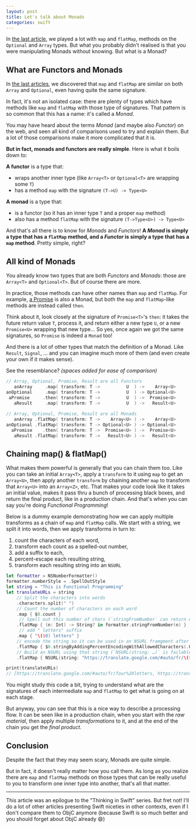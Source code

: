 ```yaml
---
layout: post
title: Let's talk about Monads
categories: swift
---
```


In [the last article](/swift/2015/10/11/thinking-in-swift-4/), we played a lot with `map` and `flatMap`, methods on the `Optional` and `Array` types. But what you probably didn't realised is that you were manipulating Monads without knowing. But what is a Monad?

## What are Functors and Monads

In [the last articles](/swift/2015/10/11/thinking-in-swift-4/), we discovered that `map` and `flatMap` are similar on both `Array` and `Optional`, even having quite the same signature.

In fact, it's not an isolated case: there are plenty of types which have methods like `map` and `flatMap` with those type of signatures. That pattern is so common that this has a name: it's called a _Monad_.

You may have heard about the terms _Monad_ (and maybe also _Functor_) on the web, and seen all kind of comparisons used to try and explain them. But a lot of those comparisons make it more complicated that it is.

**But in fact, monads and functors are really simple**. Here is what it boils down to:

**A functor** is a type that:

* wraps another inner type (like `Array<T>` or `Optional<T>` are wrapping some `T`)
* has a method `map` with the signature `(T->U) -> Type<U>`

**A monad** is a type that:

* is a functor (so it has an inner type `T` and a proper `map` method)
* also has a method `flatMap` with the signature `(T->Type<U>) -> Type<U>`

And that's all there is to know for _Monads_ and _Functors_!
**A _Monad_ is simply a type that has a `flatMap` method, and a _Functor_ is simply a type that has a `map` method**. Pretty simple, right?

## All kind of Monads

You already know two types that are both _Functors_ and _Monads_: those are `Array<T>` and `Optional<T>`. But of course there are more.

In practice, those methods can have other names than `map` and `flatMap`. For example, [a Promise](http://promisekit.org) is also a Monad, but both the `map` and `flatMap`-like methods are instead called `then`.

Think about it, look closely at the signature of `Promise<T>`'s `then`: it takes the future return value `T`, process it, and return either a new type `U`, or a new `Promise<U>` wrapping that new type… So yes, once again we got the same signatures, so `Promise` is indeed a `Monad` too!

And there is a lot of other types that match the definition of a Monad. Like `Result`, `Signal`, … and you can imagine much more of them (and even create your own if it makes sense).

See the resemblance? _(spaces added for ease of comparison)_

```swift
// Array, Optional, Promise, Result are all Functors
   anArray     .map( transform: T ->          U  ) ->    Array<U>
anOptional     .map( transform: T ->          U  ) -> Optional<U>
 aPromise     .then( transform: T ->          U  ) ->  Promise<U>
   aResult     .map( transform: T ->          U  ) ->   Result<U>
    
// Array, Optional, Promise, Result are all Monads
   anArray .flatMap( transform: T ->    Array<U> ) ->    Array<U>
anOptional .flatMap( transform: T -> Optional<U> ) -> Optional<U>
  aPromise    .then( transform: T ->  Promise<U> ) ->  Promise<U>
   aResult .flatMap( transform: T ->   Result<U> ) ->   Result<U>
```

## Chaining map() & flatMap()

What makes them powerful is generally that you can chain them too. Like you can take an initial `Array<T>`, apply a `transform` to it using `map` to get an `Array<U>`, then apply another `transform` by chaining another `map` to transform that `Array<U>` into an `Array<Z>`, etc. That makes your code look like it takes an initial value, makes it pass thru a bunch of processing black boxes, and return the final product, like in a production chain. And that's when you can say you're doing _Functional Programming_!

Below is a dummy example demonstrating how we can apply multiple transforms as a chain of `map` and `flatMap` calls. We start with a string, we split it into words, then we apply transforms in turn to:

1. count the characters of each word,
2. transform each count as a spelled-out number,
3. add a suffix to each,
4. percent-escape each resulting string,
5. transform each resulting string into an `NSURL`

```swift
let formatter = NSNumberFormatter()
formatter.numberStyle = .SpellOutStyle
let string = "This is Functional Programming"
let translateURLs = string
    // Split the characters into words
    .characters.split(" ")
    // Count the number of characters on each word
    .map { $0.count }
     // Spell out this number of chars (`stringFromNumber` can return nil)
    .flatMap { (n: Int) -> String? in formatter.stringFromNumber(n) }
     // add " letters" suffix
    .map { "\($0) letters" }
    // encode the string so it can be used in an NSURL framgment after the # (the stringByAdding… method can return nil)
    .flatMap { $0.stringByAddingPercentEncodingWithAllowedCharacters(.URLFragmentAllowedCharacterSet()) }
    // Build an NSURL using that string (`NSURL(string: …)` is failable: it can return nil)
    .flatMap { NSURL(string: "https://translate.google.com/#auto/fr/\($0)") }

print(translateURLs)
// [https://translate.google.com/#auto/fr/four%20letters, https://translate.google.com/#auto/fr/two%20letters, https://translate.google.com/#auto/fr/ten%20letters, https://translate.google.com/#auto/fr/eleven%20letters]
```

You might study this code a bit, trying to understand what are the signatures of each intermediate `map` and `flatMap` to get what is going on at each stage. 

But anyway, you can see that this is a nice way to describe a processing flow. It can be seen like in a production chain, when you start with the _raw material_, then apply multiple _transformations_ to it, and at the end of the chain you get the _final product_.

## Conclusion

Despite the fact that they may seem scary, Monads are quite simple.

But in fact, it doesn't really matter how you call them. As long as you realize there are `map` and `flatMap` methods on those types that can be really useful to you to transform one inner type into another, that's all that matter.

---

This article was an epilogue to the "Thinking in Swift" series.
But fret not! I'll do a lot of other articles presenting Swift niceties in other contexts, even if I don't compare them to ObjC anymore (because Swift is so much better and you should forget about ObjC already 😄)
